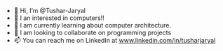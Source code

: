 - 👋 Hi, I’m @Tushar-Jaryal
- 👀 I an interested in computers!!
- 🌱 I am currently learning about computer architecture.
- 💞️ I am looking to collaborate on programming projects
- 📫 You  can reach me on LinkedIn at www.linkedin.com/in/tusharjaryal

<!---
Tushar-Jaryal/Tushar-Jaryal is a ✨ special ✨ repository because its `README.md` (this file) appears on your GitHub profile.
You can click the Preview link to take a look at your changes.
--->
